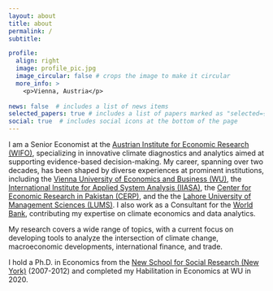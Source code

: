 ```yaml
---
layout: about
title: about
permalink: /
subtitle: 

profile:
  align: right
  image: profile_pic.jpg
  image_circular: false # crops the image to make it circular
  more_info: >
    <p>Vienna, Austria</p>
    
news: false  # includes a list of news items
selected_papers: true # includes a list of papers marked as "selected={true}"
social: true  # includes social icons at the bottom of the page
---
```


I am a Senior Economist at the [Austrian Institute for Economic Research (WIFO)](https://www.wifo.ac.at), specializing in innovative climate diagnostics and analytics aimed at supporting evidence-based decision-making. My career, spanning over two decades, has been shaped by diverse experiences at prominent institutions, including the [Vienna University of Economics and Business (WU)](https://www.wu.ac.at/), the [International Institute for Applied System Analysis (IIASA)](https://iiasa.ac.at/), the [Center for Economic Research in Pakistan (CERP)](https://www.cerp.org.pk), and the the [Lahore University of Management Sciences (LUMS)](https://lums.edu.pk/). I also work as a Consultant for the [World Bank](https://www.worldbank.org), contributing my expertise on climate economics and data analytics.

My research covers a wide range of topics, with a current focus on developing tools to analyze the intersection of climate change, macroeconomic developments, international finance, and trade.

I hold a Ph.D. in Economics from the [New School for Social Research (New York)](https://www.newschool.edu/nssr/) (2007-2012) and completed my Habilitation in Economics at WU in 2020.

